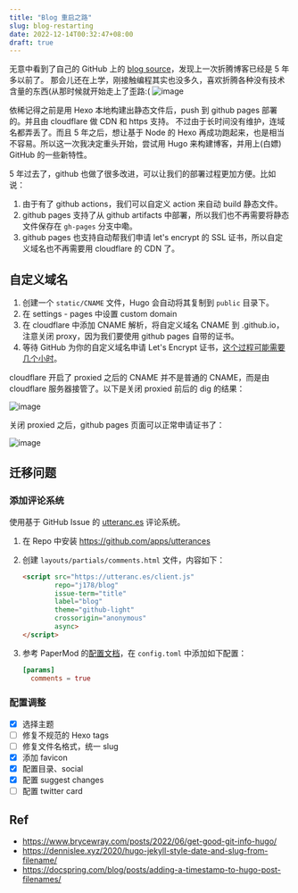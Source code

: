 ```yaml
---
title: "Blog 重启之路"
slug: blog-restarting
date: 2022-12-14T00:32:47+08:00
draft: true
---
```


无意中看到了自己的 GitHub 上的 [blog source](https://github.com/j178/blog)，发现上一次折腾博客已经是 5 年多以前了。
那会儿还在上学，刚接触编程其实也没多久，喜欢折腾各种没有技术含量的东西(从那时候就开始走上了歪路:(
![image](https://user-images.githubusercontent.com/10510431/208245025-7720f0db-7056-4223-8c30-77dd881dab18.png)

依稀记得之前是用 Hexo 本地构建出静态文件后，push 到 github pages 部署的。并且由 cloudflare 做 CDN 和 https 支持。
不过由于长时间没有维护，连域名都弄丢了。而且 5 年之后，想让基于 Node 的 Hexo 再成功跑起来，也是相当不容易。所以这一次我决定重头开始，尝试用 Hugo 来构建博客，并用上(白嫖) GitHub 的一些新特性。

5 年过去了，github 也做了很多改进，可以让我们的部署过程更加方便。比如说：

1. 由于有了 github actions，我们可以自定义 action 来自动 build 静态文件。
2. github pages 支持了从 github artifacts 中部署，所以我们也不再需要将静态文件保存在 `gh-pages` 分支中嘞。
3. github pages 也支持自动帮我们申请 let's encrypt 的 SSL 证书，所以自定义域名也不再需要用 cloudflare 的 CDN 了。

## 自定义域名

1. 创建一个 `static/CNAME` 文件，Hugo 会自动将其复制到 `public` 目录下。
2. 在 settings - pages 中设置 custom domain
3. 在 cloudflare 中添加 CNAME 解析，将自定义域名 CNAME 到 <your-name>.github.io，注意关闭 proxy，因为我们要使用 github pages 自带的证书。
4. 等待 GitHub 为你的自定义域名申请 Let's Encrypt 证书，[这个过程可能需要几个小时](https://docs.github.com/en/pages/getting-started-with-github-pages/securing-your-github-pages-site-with-https)。

cloudflare 开启了 proxied 之后的 CNAME 并不是普通的 CNAME，而是由 cloudflare 服务器接管了。以下是关闭 proxied 前后的 dig 的结果：
    
![image](https://user-images.githubusercontent.com/10510431/207522605-cb76812b-f69a-42f3-a7fd-c7930125baaf.png)

关闭 proxied 之后，github pages 页面可以正常申请证书了：

![image](https://user-images.githubusercontent.com/10510431/207522618-00ab0cb3-f3de-4703-bea4-7f050e07f35f.png)

## 迁移问题

### 添加评论系统

使用基于 GitHub Issue 的 [utteranc.es](https://utteranc.es/) 评论系统。

1. 在 Repo 中安装 https://github.com/apps/utterances
2. 创建 `layouts/partials/comments.html` 文件，内容如下：

    ```html
    <script src="https://utteranc.es/client.js"
            repo="j178/blog"
            issue-term="title"
            label="blog"
            theme="github-light"
            crossorigin="anonymous"
            async>
    </script>
    ```

3. 参考 PaperMod 的[配置文档](https://github.com/adityatelange/hugo-PaperMod/wiki/Features#comments)，在 `config.toml` 中添加如下配置：

    ```toml
    [params]
      comments = true
    ```

### 配置调整

- [x] 选择主题
- [ ] 修复不规范的 Hexo tags
- [ ] 修复文件名格式，统一 slug
- [x] 添加 favicon
- [x] 配置目录、social
- [x] 配置 suggest changes
- [ ] 配置 twitter card

## Ref

- https://www.brycewray.com/posts/2022/06/get-good-git-info-hugo/
- https://dennislee.xyz/2020/hugo-jekyll-style-date-and-slug-from-filename/
- https://docspring.com/blog/posts/adding-a-timestamp-to-hugo-post-filenames/
